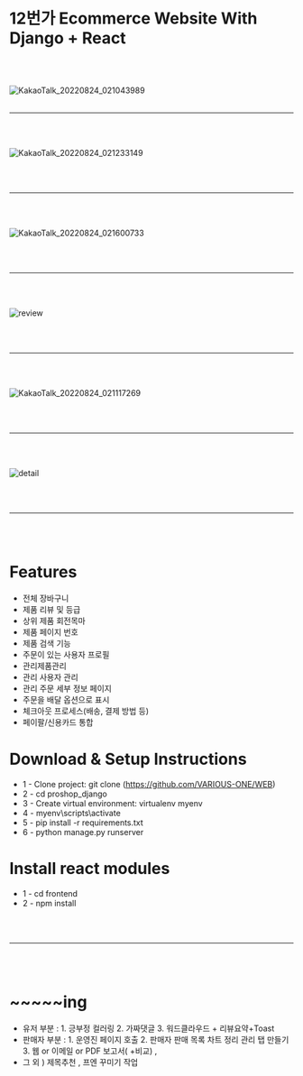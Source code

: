 # 12번가 Ecommerce Website With Django + React
<br><br>

![KakaoTalk_20220824_021043989](https://user-images.githubusercontent.com/71229129/186226854-3564670b-45d6-413c-ba22-d17b9d855fed.png)
<br><br>
<hr>
<br><br>

![KakaoTalk_20220824_021233149](https://user-images.githubusercontent.com/71229129/186227038-77baa68f-c391-43bb-8892-4a50d75b6532.png)

<br><br>
<hr>
<br><br>

![KakaoTalk_20220824_021600733](https://user-images.githubusercontent.com/71229129/186227049-92f06653-20f0-41b3-b174-a3e76c4d32bb.png)

<br><br>
<hr>
<br><br>

![review](https://user-images.githubusercontent.com/71229129/186232273-b6a9dadc-9f68-4b70-bb3a-31d8cf8d57cf.png)

<br><br>
<hr>
<br><br>

![KakaoTalk_20220824_021117269](https://user-images.githubusercontent.com/71229129/186227051-a57e6cac-128a-4106-8ed8-b0184b92ff9f.png)

<br><br>
<hr color ="red">
<br><br>

![detail](https://user-images.githubusercontent.com/71229129/186233261-6117925d-08e7-4d11-802f-67132d64c2ef.png)

<br><br>
<hr color ="red">
<br><br>


# Features

* 전체 장바구니
* 제품 리뷰 및 등급
* 상위 제품 회전목마
* 제품 페이지 번호
* 제품 검색 기능
* 주문이 있는 사용자 프로필
* 관리제품관리
* 관리 사용자 관리
* 관리 주문 세부 정보 페이지
* 주문을 배달 옵션으로 표시
* 체크아웃 프로세스(배송, 결제 방법 등)
* 페이팔/신용카드 통합


# Download & Setup Instructions

* 1 - Clone project: git clone (https://github.com/VARIOUS-ONE/WEB)
* 2 - cd proshop_django
* 3 - Create virtual environment: virtualenv myenv
* 4 - myenv\scripts\activate
* 5 - pip install -r requirements.txt
* 6 - python manage.py runserver

# Install react modules
* 1 - cd frontend
* 2 - npm install

<br><br><hr><br><br>

# ~~~~~ing
* 유저 부분 : 1. 긍부정 컬러링  2. 가짜댓글  3. 워드클라우드 + 리뷰요약+Toast  
* 판매자 부분 : 1. 운영진 페이지 호출  2. 판매자 판매 목록 차트 정리 관리 탭 만들기  3. 웹 or 이메일 or PDF 보고서( +비교) , 
* 그 외 )  제목추천 , 프엔 꾸미기 작업
